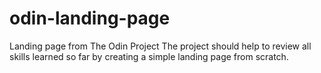 # odin-landing-page
Landing page from The Odin Project
The project should help to review all skills learned so far by creating a simple landing page from scratch.
